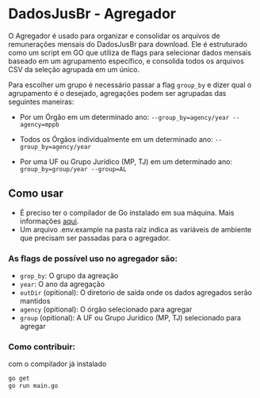 # DadosJusBr - Agregador

O Agregador é usado para organizar e consolidar os arquivos de remunerações mensais do DadosJusBr para download. Ele é estruturado como um script em GO que utiliza de flags para selecionar dados mensais baseado em um agrupamento específico, e consolida todos os arquivos CSV da seleção agrupada em um único.

Para escolher um grupo é necessário passar a flag `group_by` e dizer qual o agrupamento é o desejado, agregações podem ser agrupadas das seguintes maneiras:

- Por um Órgão em um determinado ano: `--group_by=agency/year --agency=mppb`

- Todos os Órgãos individualmente em um determinado ano: `--group_by=agency/year`

- Por uma UF ou Grupo Jurídico (MP, TJ) em um determinado ano: `group_by=group/year --group=AL`

## Como usar

- É preciso ter o compilador de Go instalado em sua máquina. Mais informações [aqui](https://golang.org/dl/).
- Um arquivo .env.example na pasta raíz indica as variáveis de ambiente que precisam ser passadas para o agregador.

### As flags de possível uso no agregador são:

- `grop_by`: O grupo da agreação
- `year`: O ano da agregação
- `outDir` (opitional): O diretorio de saída onde os dados agregados serão mantidos
- `agency` (opitional): O órgão selecionado para agregar
- `group` (opitional): A UF ou Grupo Jurídico (MP, TJ) selecionado para agregar

### Como contribuir:

com o compilador já instalado

```sh
go get
go run main.go
```